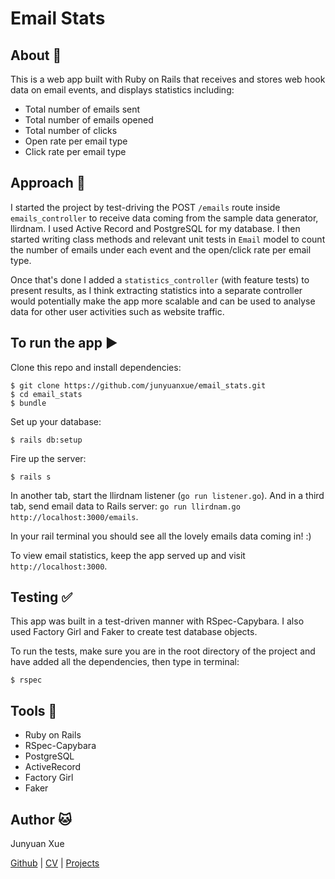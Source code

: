 # Email Stats

## About :email:

This is a web app built with Ruby on Rails that receives and stores web hook data on email events, and displays statistics including:

* Total number of emails sent
* Total number of emails opened
* Total number of clicks
* Open rate per email type
* Click rate per email type

## Approach :thought_balloon:

I started the project by test-driving the POST `/emails` route inside `emails_controller` to receive data coming from the sample data generator, llirdnam. I used Active Record and PostgreSQL for my database. I then started writing class methods and relevant unit tests in `Email` model to count the number of emails under each event and the open/click rate per email type.

Once that's done I added a `statistics_controller` (with feature tests) to present results, as I think extracting statistics into a separate controller would potentially make the app more scalable and can be used to analyse data for other user activities such as website traffic.

## To run the app :arrow_forward:

Clone this repo and install dependencies:
```
$ git clone https://github.com/junyuanxue/email_stats.git
$ cd email_stats
$ bundle
```
Set up your database:
```
$ rails db:setup
```
Fire up the server:
```
$ rails s
```
In another tab, start the llirdnam listener (`go run listener.go`). And in a third tab, send email data to Rails server: `go run llirdnam.go http://localhost:3000/emails`.

In your rail terminal you should see all the lovely emails data coming in! :)

To view email statistics, keep the app served up and visit `http://localhost:3000`.

## Testing :white_check_mark:

This app was built in a test-driven manner with RSpec-Capybara. I also used Factory Girl and Faker to create test database objects.

To run the tests, make sure you are in the root directory of the project and have added all the dependencies, then type in terminal:
```
$ rspec
```

## Tools :wrench:
* Ruby on Rails
* RSpec-Capybara
* PostgreSQL
* ActiveRecord
* Factory Girl
* Faker

## Author :cat:
Junyuan Xue

[Github](https://github.com/junyuanxue)
| [CV](https://github.com/junyuanxue/cv)
| [Projects](https://github.com/junyuanxue/cv#projects)
